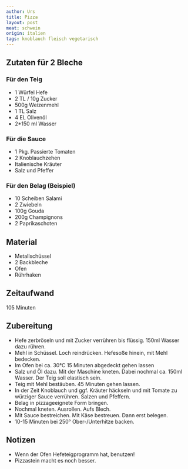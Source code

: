 ```yaml
---
author: Urs
title: Pizza
layout: post
meat: schwein
origin: italien
tags: knoblauch fleisch vegetarisch
---
```

## Zutaten für 2 Bleche
### Für den Teig
 * 1 Würfel Hefe
 * 2 TL / 10g Zucker
 * 500g Weizenmehl
 * 1 TL Salz
 * 4 EL Olivenöl
 * 2*150 ml Wasser

### Für die Sauce
 * 1 Pkg. Passierte Tomaten
 * 2 Knoblauchzehen
 * Italienische Kräuter
 * Salz und Pfeffer

### Für den Belag (Beispiel)
 * 10 Scheiben Salami
 * 2 Zwiebeln
 * 100g Gouda
 * 200g Champignons
 * 2 Paprikaschoten

## Material
 * Metallschüssel
 * 2 Backbleche
 * Ofen
 * Rührhaken

## Zeitaufwand
 105 Minuten

## Zubereitung
 * Hefe zerbröseln und mit Zucker verrühren bis flüssig. 150ml Wasser dazu rühren.
 * Mehl in Schüssel. Loch reindrücken. Hefesoße hinein, mit Mehl bedecken.
 * Im Ofen bei ca. 30°C 15 Minuten abgedeckt gehen lassen
 * Salz und Öl dazu. Mit der Maschine kneten. Dabei nochmal ca. 150ml Wasser. Der Teig soll elastisch sein.
 * Teig mit Mehl bestäuben. 45 Minuten gehen lassen.
 * In der Zeit Knoblauch und ggf. Kräuter häckseln und mit Tomate zu würziger Sauce verrühren. Salzen und Pfeffern.
 * Belag in pizzageeignete Form bringen.
 * Nochmal kneten. Ausrollen. Aufs Blech.
 * Mit Sauce bestreichen. Mit Käse bestreuen. Dann erst belegen.
 * 10-15 Minuten bei 250° Ober-/Unterhitze backen.

## Notizen
 * Wenn der Ofen Hefeteigprogramm hat, benutzen!
 * Pizzastein macht es noch besser.
